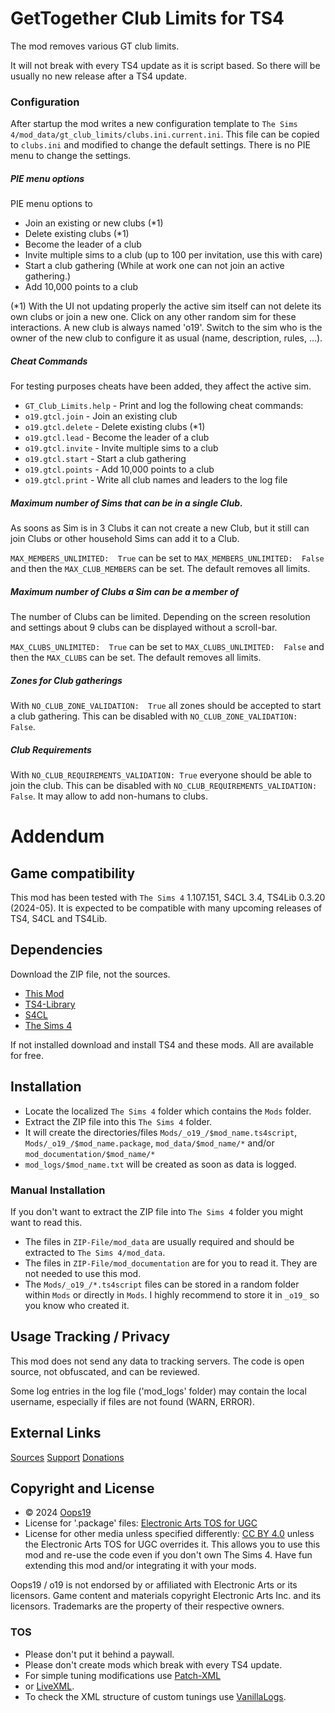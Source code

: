 # GetTogether Club Limits for TS4
The mod removes various GT club limits.

It will not break with every TS4 update as it is script based. So there will be usually no new release after a TS4 update.

### Configuration
After startup the mod writes a new configuration template to `The Sims 4/mod_data/gt_club_limits/clubs.ini.current.ini`. This file can be copied to `clubs.ini` and modified to change the default settings.
There is no PIE menu to change the settings.

##### PIE menu options
PIE menu options to
* Join an existing or new clubs (*1)
* Delete existing clubs (*1)
* Become the leader of a club
* Invite multiple sims to a club (up to 100 per invitation, use this with care)
* Start a club gathering (While at work one can not join an active gathering.)
* Add 10,000 points to a club

(*1) With the UI not updating properly the active sim itself can not delete its own clubs or join a new one. Click on any other random sim for these interactions.
A new club is always named 'o19'. Switch to the sim who is the owner of the new club to configure it as usual (name, description, rules, ...).

##### Cheat Commands
For testing purposes cheats have been added, they affect the active sim.
* `GT_Club_Limits.help` - Print and log the following cheat commands:
* `o19.gtcl.join` - Join an existing club
* `o19.gtcl.delete` - Delete existing clubs (*1)
* `o19.gtcl.lead` - Become the leader of a club
* `o19.gtcl.invite` - Invite multiple sims to a club
* `o19.gtcl.start` - Start a club gathering
* `o19.gtcl.points` - Add 10,000 points to a club
* `o19.gtcl.print` - Write all club names and leaders to the log file

##### Maximum number of Sims that can be in a single Club.
As soons as Sim is in 3 Clubs it can not create a new Club, but it still can join Clubs or other household Sims can add it to a Club.

`MAX_MEMBERS_UNLIMITED:  True` can be set to `MAX_MEMBERS_UNLIMITED:  False` and then the `MAX_CLUB_MEMBERS` can be set. The default removes all limits.

##### Maximum number of Clubs a Sim can be a member of
The number of Clubs can be limited. Depending on the screen resolution and settings about 9 clubs can be displayed without a scroll-bar.

`MAX_CLUBS_UNLIMITED:  True` can be set to `MAX_CLUBS_UNLIMITED:  False` and then the `MAX_CLUBS` can be set. The default removes all limits.

##### Zones for Club gatherings
With `NO_CLUB_ZONE_VALIDATION:  True` all zones should be accepted to start a club gathering. This can be disabled with `NO_CLUB_ZONE_VALIDATION: False`.

##### Club Requirements
With `NO_CLUB_REQUIREMENTS_VALIDATION: True` everyone should be able to join the club. This can be disabled with `NO_CLUB_REQUIREMENTS_VALIDATION: False`. It may allow to add non-humans to clubs.



# Addendum

## Game compatibility
This mod has been tested with `The Sims 4` 1.107.151, S4CL 3.4, TS4Lib 0.3.20 (2024-05).
It is expected to be compatible with many upcoming releases of TS4, S4CL and TS4Lib.

## Dependencies
Download the ZIP file, not the sources.
* [This Mod](../../releases/latest)
* [TS4-Library](https://github.com/Oops19/TS4-Library/releases/latest)
* [S4CL](https://github.com/ColonolNutty/Sims4CommunityLibrary/releases/latest)
* [The Sims 4](https://www.ea.com/games/the-sims/the-sims-4)

If not installed download and install TS4 and these mods.
All are available for free.

## Installation
* Locate the localized `The Sims 4` folder which contains the `Mods` folder.
* Extract the ZIP file into this `The Sims 4` folder.
* It will create the directories/files `Mods/_o19_/$mod_name.ts4script`, `Mods/_o19_/$mod_name.package`, `mod_data/$mod_name/*` and/or `mod_documentation/$mod_name/*`
* `mod_logs/$mod_name.txt` will be created as soon as data is logged.

### Manual Installation
If you don't want to extract the ZIP file into `The Sims 4` folder you might want to read this. 
* The files in `ZIP-File/mod_data` are usually required and should be extracted to `The Sims 4/mod_data`.
* The files in `ZIP-File/mod_documentation` are for you to read it. They are not needed to use this mod.
* The `Mods/_o19_/*.ts4script` files can be stored in a random folder within `Mods` or directly in `Mods`. I highly recommend to store it in `_o19_` so you know who created it.

## Usage Tracking / Privacy
This mod does not send any data to tracking servers. The code is open source, not obfuscated, and can be reviewed.

Some log entries in the log file ('mod_logs' folder) may contain the local username, especially if files are not found (WARN, ERROR).

## External Links
[Sources](https://github.com/Oops19/)
[Support](https://discord.gg/d8X9aQ3jbm)
[Donations](https://www.patreon.com/o19)

## Copyright and License
* © 2024 [Oops19](https://github.com/Oops19)
* License for '.package' files: [Electronic Arts TOS for UGC](https://tos.ea.com/legalapp/WEBTERMS/US/en/PC/)  
* License for other media unless specified differently: [CC BY 4.0](https://creativecommons.org/licenses/by/4.0/) unless the Electronic Arts TOS for UGC overrides it.
This allows you to use this mod and re-use the code even if you don't own The Sims 4.
Have fun extending this mod and/or integrating it with your mods.

Oops19 / o19 is not endorsed by or affiliated with Electronic Arts or its licensors.
Game content and materials copyright Electronic Arts Inc. and its licensors. 
Trademarks are the property of their respective owners.

### TOS
* Please don't put it behind a paywall.
* Please don't create mods which break with every TS4 update.
* For simple tuning modifications use [Patch-XML](https://github.com/Oops19/TS4-PatchXML) 
* or [LiveXML](https://github.com/Oops19/TS4-LiveXML).
* To check the XML structure of custom tunings use [VanillaLogs](https://github.com/Oops19/TS4-VanillaLogs).
